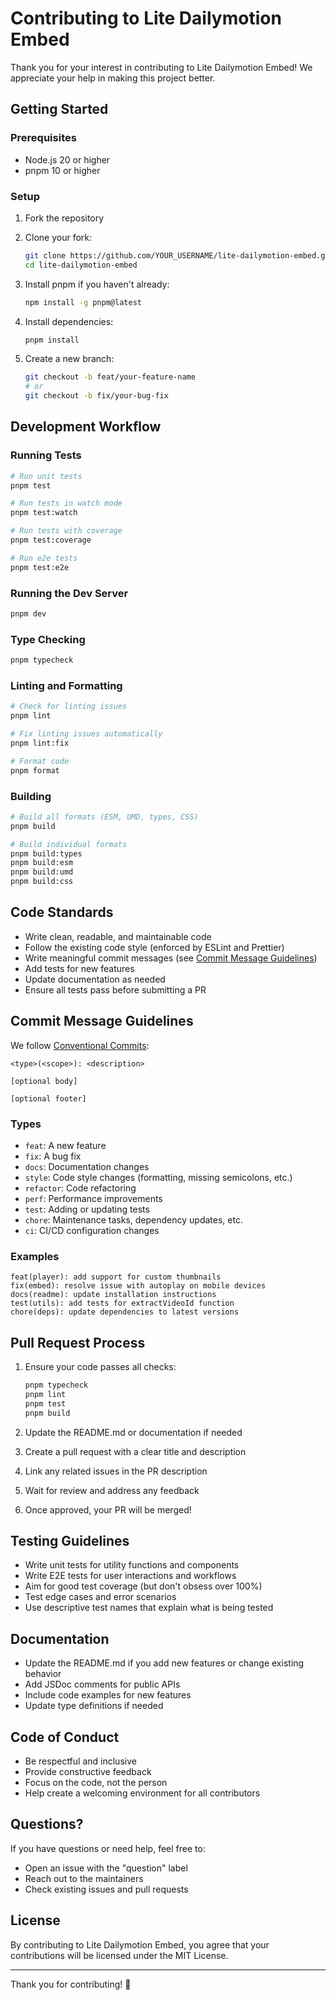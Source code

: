 # Contributing to Lite Dailymotion Embed

Thank you for your interest in contributing to Lite Dailymotion Embed! We appreciate your help in making this project better.

## Getting Started

### Prerequisites

- Node.js 20 or higher
- pnpm 10 or higher

### Setup

1. Fork the repository
2. Clone your fork:
   ```bash
   git clone https://github.com/YOUR_USERNAME/lite-dailymotion-embed.git
   cd lite-dailymotion-embed
   ```

3. Install pnpm if you haven't already:
   ```bash
   npm install -g pnpm@latest
   ```

4. Install dependencies:
   ```bash
   pnpm install
   ```

5. Create a new branch:
   ```bash
   git checkout -b feat/your-feature-name
   # or
   git checkout -b fix/your-bug-fix
   ```

## Development Workflow

### Running Tests

```bash
# Run unit tests
pnpm test

# Run tests in watch mode
pnpm test:watch

# Run tests with coverage
pnpm test:coverage

# Run e2e tests
pnpm test:e2e
```

### Running the Dev Server

```bash
pnpm dev
```

### Type Checking

```bash
pnpm typecheck
```

### Linting and Formatting

```bash
# Check for linting issues
pnpm lint

# Fix linting issues automatically
pnpm lint:fix

# Format code
pnpm format
```

### Building

```bash
# Build all formats (ESM, UMD, types, CSS)
pnpm build

# Build individual formats
pnpm build:types
pnpm build:esm
pnpm build:umd
pnpm build:css
```

## Code Standards

- Write clean, readable, and maintainable code
- Follow the existing code style (enforced by ESLint and Prettier)
- Write meaningful commit messages (see [Commit Message Guidelines](#commit-message-guidelines))
- Add tests for new features
- Update documentation as needed
- Ensure all tests pass before submitting a PR

## Commit Message Guidelines

We follow [Conventional Commits](https://www.conventionalcommits.org/):

```
<type>(<scope>): <description>

[optional body]

[optional footer]
```

### Types

- `feat`: A new feature
- `fix`: A bug fix
- `docs`: Documentation changes
- `style`: Code style changes (formatting, missing semicolons, etc.)
- `refactor`: Code refactoring
- `perf`: Performance improvements
- `test`: Adding or updating tests
- `chore`: Maintenance tasks, dependency updates, etc.
- `ci`: CI/CD configuration changes

### Examples

```
feat(player): add support for custom thumbnails
fix(embed): resolve issue with autoplay on mobile devices
docs(readme): update installation instructions
test(utils): add tests for extractVideoId function
chore(deps): update dependencies to latest versions
```

## Pull Request Process

1. Ensure your code passes all checks:
   ```bash
   pnpm typecheck
   pnpm lint
   pnpm test
   pnpm build
   ```

2. Update the README.md or documentation if needed

3. Create a pull request with a clear title and description

4. Link any related issues in the PR description

5. Wait for review and address any feedback

6. Once approved, your PR will be merged!

## Testing Guidelines

- Write unit tests for utility functions and components
- Write E2E tests for user interactions and workflows
- Aim for good test coverage (but don't obsess over 100%)
- Test edge cases and error scenarios
- Use descriptive test names that explain what is being tested

## Documentation

- Update the README.md if you add new features or change existing behavior
- Add JSDoc comments for public APIs
- Include code examples for new features
- Update type definitions if needed

## Code of Conduct

- Be respectful and inclusive
- Provide constructive feedback
- Focus on the code, not the person
- Help create a welcoming environment for all contributors

## Questions?

If you have questions or need help, feel free to:

- Open an issue with the "question" label
- Reach out to the maintainers
- Check existing issues and pull requests

## License

By contributing to Lite Dailymotion Embed, you agree that your contributions will be licensed under the MIT License.

---

Thank you for contributing! 🎉
